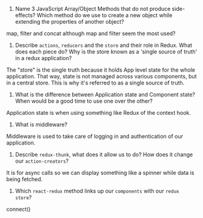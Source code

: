 1.  Name 3 JavaScript Array/Object Methods that do not produce side-effects? Which method do we use to create a new object while extending the properties of another object?

map, filter and concat although map and filter seem the most used?

1.  Describe `actions`, `reducers` and the `store` and their role in Redux. What does each piece do? Why is the store known as a 'single source of truth' in a redux application?

The "store" is the single truth because it holds App level state for the whole application. That way, state is not managed across various components, but in a central store. This is why it's referred to as a single source of truth.

1.  What is the difference between Application state and Component state? When would be a good time to use one over the other?

Application state is when using something like Redux of the context hook.

1.  What is middleware?

Middleware is used to take care of logging in and authentication of our application.

1.  Describe `redux-thunk`, what does it allow us to do? How does it change our `action-creators`?

It is for async calls so we can display something like a spinner while data is being fetched.

1.  Which `react-redux` method links up our `components` with our `redux store`?

connect()
